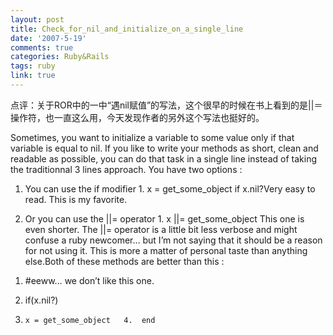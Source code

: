 ```yaml
---
layout: post
title: Check_for_nil_and_initialize_on_a_single_line
date: '2007-5-19'
comments: true
categories: Ruby&Rails
tags: ruby
link: true
---
```

点评：关于ROR中的一中“遇nil赋值”的写法，这个很早的时候在书上看到的是||＝操作符，也一直这么用，今天发现作者的另外这个写法也挺好的。

Sometimes, you want to initialize a variable to some value only if that variable is equal to nil. If you like to write your methods as short, clean and readable as possible, you can do that task in a single line instead of taking the traditionnal 3 lines approach. You have two options :

1) You can use the if modifier   1. x = get_some_object if x.nil?Very easy to read. This is my favorite.

2) Or you can use the ||= operator   1. x ||= get_some_object This one is even shorter. The ||= operator is a little bit less verbose and might confuse a ruby newcomer… but I’m not saying that it should be a reason for not using it. This is more a matter of personal taste than anything else.Both of these methods are better than this :

1.  #eeww… we don’t like this one.

2.  if(x.nil?)

3.     x = get_some_object   4.  end
